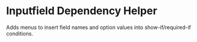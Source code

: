 # Inputfield Dependency Helper

Adds menus to insert field names and option values into show-if/required-if conditions.

